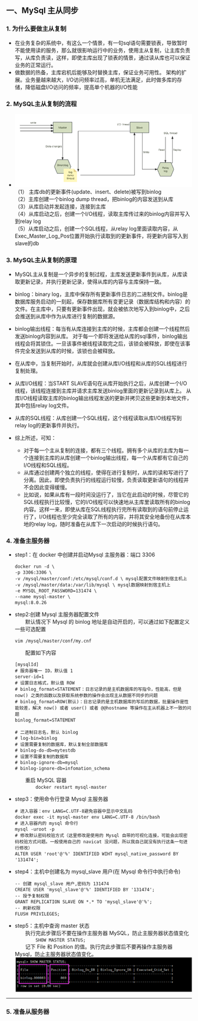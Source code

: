 ##  一、MySql 主从同步
 ### 1. 为什么要做主从复制
   - 在业务复杂的系统中，有这么一个情景，有一句sql语句需要锁表，导致暂时不能使用读的服务，那么就很影响运行中的业务，使用主从复制，让主库负责写，从库负责读，这样，即使主库出现了锁表的情景，通过读从库也可以保证业务的正常运行。  
   - 做数据的热备，主库宕机后能够及时替换主库，保证业务可用性。
   架构的扩展。业务量越来越大，I/O访问频率过高，单机无法满足，此时做多库的存储，降低磁盘I/O访问的频率，提高单个机器的I/O性能

 ### 2. MySQL主从复制的流程
   - ![images-1.png](./21.1_SpringBoot2.x-ShardingSphere5/src/main/resources/static/image-1.png)  
   （1） 主库db的更新事件(update、insert、delete)被写到binlog  
   （2）主库创建一个binlog dump thread，把binlog的内容发送到从库  
   （3）从库启动并发起连接，连接到主库  
   （4）从库启动之后，创建一个I/O线程，读取主库传过来的binlog内容并写入到relay log  
   （5）从库启动之后，创建一个SQL线程，从relay log里面读取内容，从Exec_Master_Log_Pos位置开始执行读取到的更新事件，将更新内容写入到slave的db

 ### 3. MySQL主从复制的原理
   - MySQL主从复制是一个异步的复制过程，主库发送更新事件到从库，从库读取更新记录，并执行更新记录，使得从库的内容与主库保持一致。  
   - binlog：binary log，主库中保存所有更新事件日志的二进制文件。binlog是数据库服务启动的一刻起，保存数据库所有变更记录（数据库结构和内容）的文件。在主库中，只要有更新事件出现，就会被依次地写入到binlog中，之后会推送到从库中作为从库进行复制的数据源。  
   - binlog输出线程：每当有从库连接到主库的时候，主库都会创建一个线程然后发送binlog内容到从库。 对于每一个即将发送给从库的sql事件，binlog输出线程会将其锁住。一旦该事件被线程读取完之后，该锁会被释放，即使在该事件完全发送到从库的时候，该锁也会被释放。  
   - 在从库中，当复制开始时，从库就会创建从库I/O线程和从库的SQL线程进行复制处理。  
   - 从库I/O线程：当START SLAVE语句在从库开始执行之后，从库创建一个I/O线程，该线程连接到主库并请求主库发送binlog里面的更新记录到从库上。 从库I/O线程读取主库的binlog输出线程发送的更新并拷贝这些更新到本地文件，其中包括relay log文件。  
   - 从库的SQL线程：从库创建一个SQL线程，这个线程读取从库I/O线程写到relay log的更新事件并执行。  
   
   - 综上所述，可知：  
      - 对于每一个主从复制的连接，都有三个线程。拥有多个从库的主库为每一个连接到主库的从库创建一个binlog输出线程，每一个从库都有它自己的I/O线程和SQL线程。  
      - 从库通过创建两个独立的线程，使得在进行复制时，从库的读和写进行了分离。因此，即使负责执行的线程运行较慢，负责读取更新语句的线程并不会因此变得缓慢。  
      - 比如说，如果从库有一段时间没运行了，当它在此启动的时候，尽管它的SQL线程执行比较慢，它的I/O线程可以快速地从主库里读取所有的binlog内容。这样一来，即使从库在SQL线程执行完所有读取到的语句前停止运行了，I/O线程也至少完全读取了所有的内容，并将其安全地备份在从库本地的relay log，随时准备在从库下一次启动的时候执行语句。

 ### 4. 准备主服务器
- step1：在 docker 中创建并启动Mysql 主服务器：端口 3306
  ```
  docker run -d \
  -p 3306:3306 \
  -v /mysql/master/conf:/etc/mysql/conf.d \ mysql配置文件映射到宿主机上
  -v /mysql/master/data:/var/lib/mysql \ mysql数据映射到宿主机上
  -e MYSQL_ROOT_PASSWORD=131474 \
  --name mysql-master \
  mysql:8.0.26
  ```
- step2:创建 Mysql 主服务器配置文件  
  &emsp;&emsp;默认情况下 Mysql 的 binlog 地址是自动开启的，可以通过如下配置定义一些可选配置
  ```
  vim /mysql/master/conf/my.cnf
  ```

  &emsp;&emsp;配置如下内容
  ```
  [mysqlId]
  # 服务器唯一 ID，默认值 1
  server-id=1
  # 设置日志格式，默认值 ROW
  # binlog_format=STATEMENT：日志记录的是主机数据库的写指令，性能高，但是 now() 之类的函数以及获取系统参数的操作会出现主从数据不同步的问题
  # binlog_format=ROW(默认)：日志记录的是主机数据库的写后的数据，批量操作是性能较差，解决 now() 或者 user() 或者 @@hostname 等操作在主从机器上不一致的问题
  binlog_format=STATEMENT
  
  # 二进制日志名，默认 binlog
  # log-bin=binlog
  # 设置需要复制的数据库，默认复制全部数据库
  # binlog-do-db=mytestdb
  # 设置不需要复制的数据库
  # binlog-ignore-db=mysql
  # binlog-ignore-db=infomation_schema
  ```

  &emsp;&emsp;重启 MySQL 容器  
  &emsp;&emsp;&emsp;&emsp;`docker restart mysql-master`

- step3：使用命令行登录 Mysql 主服务器
  ```
  # 进入容器：env LANG=C.UTF-8避免容器中显示中文乱码
  docker exec -it mysql-master env LANG=C.UTF-8 /bin/bash
  # 进入容器内的 mysql 命令行
  mysql -uroot -p
  # 修改默认密码校验方式（这里修改是使用的 Mysql 自带的可视化连接，可能会出现密码校验方式问题。一般使用自己的 navicat 没问题，所以我自己就没有执行这条一句进行修改）
  ALTER USER 'root'@'%' IDENTIFIED WIHT mysql_native_password BY '131474';
  ``` 

- step4：主机中创建名为 mysql_slave 用户(在 Mysql 命令行中执行命令)
  ```
  -- 创建 mysql_slave 用户,密码为 131474
  CREATE USER 'mysql_slave'@'%' IDENTIFIED BY '131474'; 
  -- 授予复制权限
  GRANT REPLICATION SLAVE ON *.* TO 'mysql_slave'@'%';
  -- 刷新权限
  FLUSH PRIVILEGES;
  ```
- step5：主机中查询 master 状态  
  &emsp;&emsp;执行完此步骤后不要在操作主服务器 MySQL，防止主服务器状态值变化  
  &emsp;&emsp;&emsp;&emsp;`SHOW MASTER STATUS;`  
  &emsp;&emsp;记下 File 和 Position 的值。执行完此步骤后不要再操作主服务器 Mysql，防止主服务器状态值变化。
  ![输入图片说明](./21.1_SpringBoot2.x-ShardingSphere5/src/main/resources/static/image-2.png)

---

### 5. 准备从服务器